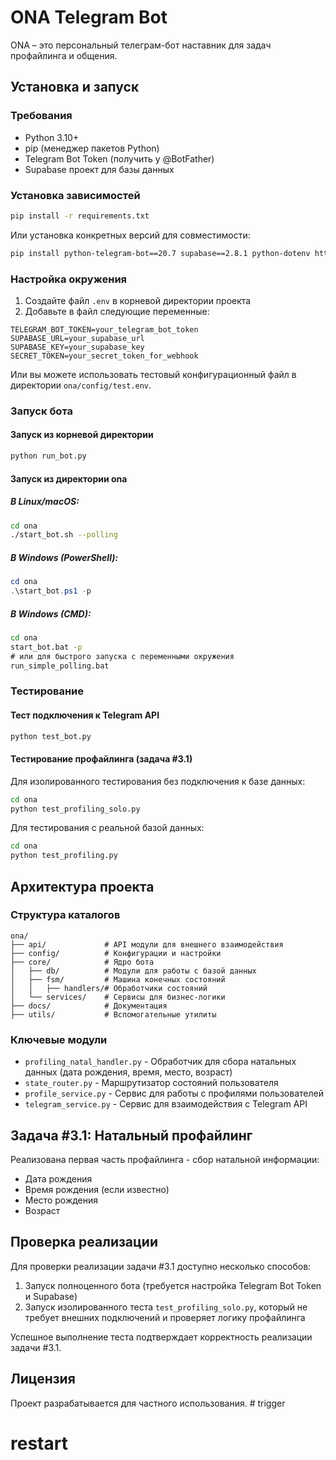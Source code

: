 # ONA Telegram Bot

ONA – это персональный телеграм-бот наставник для задач профайлинга и общения.

## Установка и запуск

### Требования
- Python 3.10+
- pip (менеджер пакетов Python)
- Telegram Bot Token (получить у @BotFather)
- Supabase проект для базы данных

### Установка зависимостей

```bash
pip install -r requirements.txt
```

Или установка конкретных версий для совместимости:

```bash
pip install python-telegram-bot==20.7 supabase==2.8.1 python-dotenv httpx
```

### Настройка окружения
1. Создайте файл `.env` в корневой директории проекта
2. Добавьте в файл следующие переменные:
```
TELEGRAM_BOT_TOKEN=your_telegram_bot_token
SUPABASE_URL=your_supabase_url
SUPABASE_KEY=your_supabase_key
SECRET_TOKEN=your_secret_token_for_webhook
```

Или вы можете использовать тестовый конфигурационный файл в директории `ona/config/test.env`.

### Запуск бота

#### Запуск из корневой директории
```bash
python run_bot.py
```

#### Запуск из директории ona

##### В Linux/macOS:
```bash
cd ona
./start_bot.sh --polling
```

##### В Windows (PowerShell):
```powershell
cd ona
.\start_bot.ps1 -p
```

##### В Windows (CMD):
```cmd
cd ona
start_bot.bat -p
# или для быстрого запуска с переменными окружения
run_simple_polling.bat
```

### Тестирование

#### Тест подключения к Telegram API
```bash
python test_bot.py
```

#### Тестирование профайлинга (задача #3.1)

Для изолированного тестирования без подключения к базе данных:
```bash
cd ona
python test_profiling_solo.py
```

Для тестирования с реальной базой данных:
```bash
cd ona
python test_profiling.py
```

## Архитектура проекта

### Структура каталогов
```
ona/
├── api/             # API модули для внешнего взаимодействия
├── config/          # Конфигурации и настройки
├── core/            # Ядро бота
│   ├── db/          # Модули для работы с базой данных
│   ├── fsm/         # Машина конечных состояний
│   │   ├── handlers/# Обработчики состояний
│   └── services/    # Сервисы для бизнес-логики
├── docs/            # Документация
├── utils/           # Вспомогательные утилиты
```

### Ключевые модули
- `profiling_natal_handler.py` - Обработчик для сбора натальных данных (дата рождения, время, место, возраст)
- `state_router.py` - Маршрутизатор состояний пользователя
- `profile_service.py` - Сервис для работы с профилями пользователей
- `telegram_service.py` - Сервис для взаимодействия с Telegram API

## Задача #3.1: Натальный профайлинг

Реализована первая часть профайлинга - сбор натальной информации:
- Дата рождения
- Время рождения (если известно)
- Место рождения
- Возраст

## Проверка реализации

Для проверки реализации задачи #3.1 доступно несколько способов:

1. Запуск полноценного бота (требуется настройка Telegram Bot Token и Supabase)
2. Запуск изолированного теста `test_profiling_solo.py`, который не требует внешних подключений и проверяет логику профайлинга

Успешное выполнение теста подтверждает корректность реализации задачи #3.1.

## Лицензия
Проект разрабатывается для частного использования. # trigger
# restart
